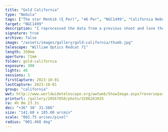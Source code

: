 ```yaml
---
title: "Gold California"
type: "Nebula"
tags: ["The star Menkib (ξ Per)", "46 Per", "NGC1499", "California Nebula"]
target: "NGC1499"
description: "I reprocessed the data from a previous shoot and love the results! Did you know that you can see California from the Oregon coast? Here is NGC1499, the California Nebula, straight from the roof of my garage in Newport."
signature: true
archive: false
image: "/assets/images/gallery/gold-california/thumb.jpg"
telescope: "William Optics Redcat 71"
length: 350mm
aperture: 71mm
folder: gold-california
exposure: 300
lights: 48
sessions: 1
firstCapture: 2023-10-01
lastCapture: 2023-10-01
group: "california"
wwt: http://www.worldwidetelescope.org/wwtweb/ShowImage.aspx?reverseparity=False&scale=2.746352&name=gold-california.jpg&imageurl=https://deepskyworkflows.com/assets/images/gallery/gold-california/gold-california.jpg&credits=Jeremy+Likness+at+DeepSkyWorkflows.com&creditsUrl=https://deepskyworkflows.com/about&ra=60.277739&dec=36.634964&x=1509.8&y=896.9&rotation=57.29&thumb=https://deepskyworkflows.com/assets/images/gallery/gold-california/thumb.jpg
printurl: /gallery/20567050/photo/3206263025
ra: 4h 0m 23.3s
dec: "+36° 30' 31.586"
size: "141.60 x 105.00 arcmin"
scale: "002.75 arcsec/pixel"
radius: "001.468 deg"
---
```

